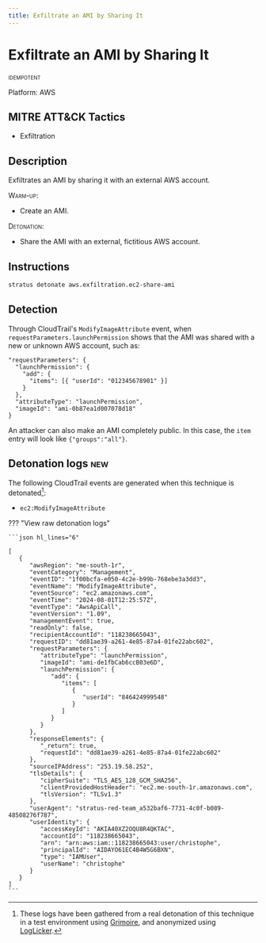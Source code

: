 ```yaml
---
title: Exfiltrate an AMI by Sharing It
---
```


# Exfiltrate an AMI by Sharing It


 <span class="smallcaps w3-badge w3-blue w3-round w3-text-white" title="This attack technique can be detonated multiple times">idempotent</span> 

Platform: AWS

## MITRE ATT&CK Tactics


- Exfiltration

## Description


Exfiltrates an AMI by sharing it with an external AWS account.

<span style="font-variant: small-caps;">Warm-up</span>: 

- Create an AMI.

<span style="font-variant: small-caps;">Detonation</span>: 

- Share the AMI with an external, fictitious AWS account.


## Instructions

```bash title="Detonate with Stratus Red Team"
stratus detonate aws.exfiltration.ec2-share-ami
```
## Detection


Through CloudTrail's <code>ModifyImageAttribute</code> event, when <code>requestParameters.launchPermission</code> shows
that the AMI was shared with a new or unknown AWS account, such as:

<pre><code>"requestParameters": {
  "launchPermission": {
    "add": {
	  "items": [{ "userId": "012345678901" }]
    }
  },
  "attributeType": "launchPermission",
  "imageId": "ami-0b87ea1d007078d18"
}</code></pre>

An attacker can also make an AMI completely public. In this case, the <code>item</code> entry 
will look like <code>{"groups":"all"}</code>. 





## Detonation logs <span class="smallcaps w3-badge w3-pink w3-round w3-text-sand" title="TODO">new</span>

The following CloudTrail events are generated when this technique is detonated[^1]:


- `ec2:ModifyImageAttribute`


??? "View raw detonation logs"

    ```json hl_lines="6"

    [
	   {
	      "awsRegion": "me-south-1r",
	      "eventCategory": "Management",
	      "eventID": "1f00bcfa-e050-4c2e-b99b-768ebe3a3dd3",
	      "eventName": "ModifyImageAttribute",
	      "eventSource": "ec2.amazonaws.com",
	      "eventTime": "2024-08-01T12:25:57Z",
	      "eventType": "AwsApiCall",
	      "eventVersion": "1.09",
	      "managementEvent": true,
	      "readOnly": false,
	      "recipientAccountId": "118238665043",
	      "requestID": "dd81ae39-a261-4e85-87a4-01fe22abc602",
	      "requestParameters": {
	         "attributeType": "launchPermission",
	         "imageId": "ami-de1fbCab6ccB03e6D",
	         "launchPermission": {
	            "add": {
	               "items": [
	                  {
	                     "userId": "846424999548"
	                  }
	               ]
	            }
	         }
	      },
	      "responseElements": {
	         "_return": true,
	         "requestId": "dd81ae39-a261-4e85-87a4-01fe22abc602"
	      },
	      "sourceIPAddress": "253.19.58.252",
	      "tlsDetails": {
	         "cipherSuite": "TLS_AES_128_GCM_SHA256",
	         "clientProvidedHostHeader": "ec2.me-south-1r.amazonaws.com",
	         "tlsVersion": "TLSv1.3"
	      },
	      "userAgent": "stratus-red-team_a532baf6-7731-4c0f-b089-48508276f787",
	      "userIdentity": {
	         "accessKeyId": "AKIA40XZ2OQU8R4QKTAC",
	         "accountId": "118238665043",
	         "arn": "arn:aws:iam::118238665043:user/christophe",
	         "principalId": "AIDAYO61EC4B4W5G6BXN",
	         "type": "IAMUser",
	         "userName": "christophe"
	      }
	   }
	]
    ```

[^1]: These logs have been gathered from a real detonation of this technique in a test environment using [Grimoire](https://github.com/DataDog/grimoire), and anonymized using [LogLicker](https://github.com/Permiso-io-tools/LogLicker).
